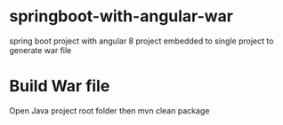 # springboot-with-angular-war
spring boot project with angular 8 project embedded to single project to generate war file

# Build War file
Open Java project root folder then mvn clean package
